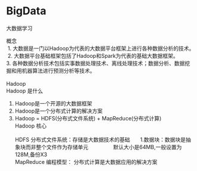 # BigData
大数据学习

概念<br/>
  1. 大数据是一门以Hadoop为代表的大数据平台框架上进行各种数据分析的技术。<br/>
  2. 大数据平台基础框架包括了Hadoop和Spark为代表的基础大数据框架。<br/>
  3. 各种数据分析技术包括实事数据处理技术、离线处理技术；数据分析、数据挖掘和用机器算法进行预测分析等技术。<br/>
  <br/>
Hadoop
<br/>Hadoop 是什么
 1. Hadoop是一个开源的大数据框架
 2. Hadoop是一个分布式计算的解决方案
 3. Hadoop = HDFS(分布式文件系统) + MapReduce(分布式计算) <br/>
 Hadoop 核心 <br/>
 <br/> HDFS 分布式文件系统：存储是大数据技术的基础
       1.数据块：数据块是抽象块而非整个文件作为存储单元
                 默认大小是64MB,一般设置为128M,备份X3
 <br/> MapReduce 编程模型： 分布式计算是大数据应用的解决方案

